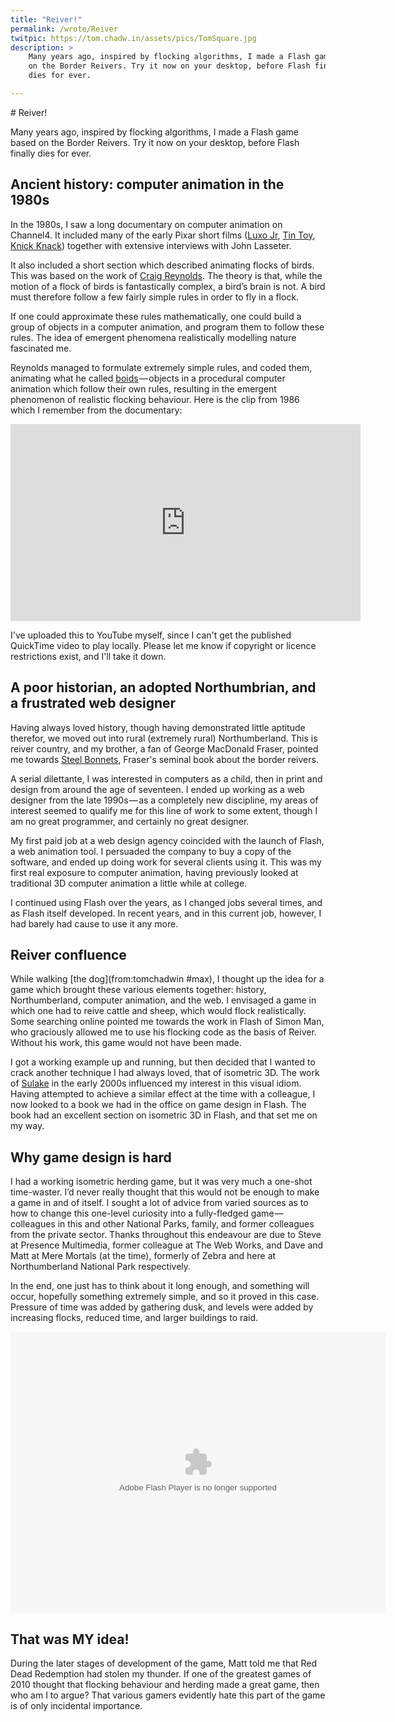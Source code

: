 ```yaml
---
title: "Reiver!"
permalink: /wrote/Reiver
twitpic: https://tom.chadw.in/assets/pics/TomSquare.jpg
description: >
    Many years ago, inspired by flocking algorithms, I made a Flash game based 
    on the Border Reivers. Try it now on your desktop, before Flash finally 
    dies for ever.

---
```

<article>
# Reiver!

Many years ago, inspired by flocking algorithms, I made a Flash game based on 
the Border Reivers. Try it now on your desktop, before Flash finally dies for 
ever.
    
    
## Ancient history: computer animation in the 1980s

In the 1980s, I saw a long documentary on computer animation on Channel4. It 
included many of the early Pixar short films ([Luxo 
Jr](https://www.youtube.com/watch?v=6G3O60o5U7w), [Tin 
Toy](https://www.youtube.com/watch?v=ffIZSAZRzDA), [Knick 
Knack](https://www.youtube.com/watch?v=7qHfpr-yuCo)) together with 
extensive interviews with John Lasseter.

It also included a short section which described animating flocks of birds. 
This was based on the work of [Craig Reynolds](https://www.red3d.com/cwr/). 
The theory is that, while the motion of a flock of birds is fantastically 
complex, a bird’s brain is not. A bird must therefore follow a few fairly 
simple rules in order to fly in a flock.

If one could approximate these rules mathematically, one could build a group 
of objects in a computer animation, and program them to follow these rules. 
The idea of emergent phenomena realistically modelling nature fascinated me.

Reynolds managed to formulate extremely simple rules, and coded them, 
animating what he called [boids](https://www.red3d.com/cwr/boids/) — objects 
in a procedural computer animation which follow their own rules, resulting in 
the emergent phenomenon of realistic flocking behaviour. Here is the clip from 
1986 which I remember from the documentary:

<iframe width="560"
        height="315"
        src="https://www.youtube-nocookie.com/embed/ADhMXdwVbRs"
        frameborder="0"
        allow="accelerometer; autoplay; encrypted-media; gyroscope; picture-in-picture"
        allowfullscreen>
</iframe>

I've uploaded this to YouTube myself, since I can't get the published 
QuickTime video to play locally. Please let me know if copyright or licence 
restrictions exist, and I'll take it down.


## A poor historian, an adopted Northumbrian, and a frustrated web designer

Having always loved history, though having demonstrated little aptitude 
therefor, we moved out into rural (extremely rural) Northumberland. This is 
reiver country, and my brother, a fan of George MacDonald Fraser, pointed me 
towards [Steel Bonnets](https://www.amazon.co.uk/Steel-Bonnets-Anglo-Scottish-Border-Reivers/dp/1632204568), 
Fraser's seminal book about the border reivers.

A serial dilettante, I was interested in computers as a child, then in print 
and design from around the age of seventeen. I ended up working as a web 
designer from the late 1990s — as a completely new discipline, my areas of 
interest seemed to qualify me for this line of work to some extent, though I 
am no great programmer, and certainly no great designer.

My first paid job at a web design agency coincided with the launch of Flash, a 
web animation tool. I persuaded the company to buy a copy of the software, and 
ended up doing work for several clients using it. This was my first real 
exposure to computer animation, having previously looked at traditional 3D 
computer animation a little while at college.

I continued using Flash over the years, as I changed jobs several times, and 
as Flash itself developed. In recent years, and in this current job, however, 
I had barely had cause to use it any more.


## Reiver confluence

While walking [the dog](from:tomchadwin #max), I thought up the idea for a 
game which brought these various elements together: history, Northumberland, 
computer animation, and the web. I envisaged a game in which one had to reive 
cattle and sheep, which would flock realistically. Some searching online 
pointed me towards the work in Flash of Simon Man, who graciously allowed me 
to use his flocking code as the basis of Reiver. Without his work, this game 
would not have been made.

I got a working example up and running, but then decided that I wanted to 
crack another technique I had always loved, that of isometric 3D. The work of 
[Sulake](https://www.sulake.com/habbo/) in the early 2000s influenced my 
interest in this visual idiom. Having attempted to achieve a similar effect at 
the time with a colleague, I now looked to a book we had in the office on game 
design in Flash. The book had an excellent section on isometric 3D in Flash, 
and that set me on my way.


## Why game design is hard

I had a working isometric herding game, but it was very much a one-shot 
time-waster. I’d never really thought that this would not be enough to make a 
game in and of itself. I sought a lot of advice from varied sources as to how 
to change this one-level curiosity into a fully-fledged game — colleagues in 
this and other National Parks, family, and former colleagues from the private 
sector. Thanks throughout this endeavour are due to Steve at Presence 
Multimedia, former colleague at The Web Works, and Dave and Matt at Mere 
Mortals (at the time), formerly of Zebra and here at Northumberland National 
Park respectively.

In the end, one just has to think about it long enough, and something will 
occur, hopefully something extremely simple, and so it proved in this case. 
Pressure of time was added by gathering dusk, and levels were added by 
increasing flocks, reduced time, and larger buildings to raid.

<div class="swfWrapper">
    <object data="/assets/swf/Reiver.swf" width="600" height="450" 
            type="application/x-shockwave-flash">
        <param name="movie" value="/assets/swf/Reiver.swf">
    </object>
</div>

## That was MY idea!

During the later stages of development of the game, Matt told me that Red Dead 
Redemption had stolen my thunder. If one of the greatest games of 2010 thought 
that flocking behaviour and herding made a great game, then who am I to argue? 
That various gamers evidently hate this part of the game is of only incidental 
importance.
</article>
